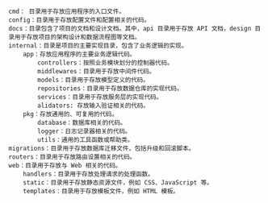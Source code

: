 
    cmd： 目录用于存放应用程序的入口文件。
    config：目录用于存放配置文件和配置相关的代码。
    docs：目录包含了项目的文档和设计文档。其中，api 目录用于存放 API 文档，design 目录用于存放项目的架构设计和数据流程图等文档。
    internal：目录是项目的主要实现目录，包含了业务逻辑的实现。
        app：存放应用程序的主要业务逻辑代码。
            controllers：按照业务模块划分的控制器代码。
            middlewares：目录用于存放中间件代码。
            models：目录用于存放模型定义的代码。
            repositories：目录用于存放数据仓库的实现代码。
            services：目录用于存放服务层的实现代码。
            alidators: 存放输入验证相关的代码。
        pkg：存放通用的、可复用的代码。
            database：数据库相关的代码。
            logger：日志记录器相关的代码。
            utils：通用的工具函数或帮助类。
    migrations：目录用于存放数据库迁移文件，包括升级和回滚脚本。
    routers：目录用于存放路由设置相关的代码。
    web：目录用于存放与 Web 相关的代码。
        handlers：目录用于存放处理请求的处理函数。
        static：目录用于存放静态资源文件，例如 CSS、JavaScript 等。
        templates：目录用于存放模板文件，例如 HTML 模板。

